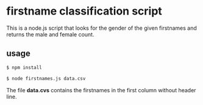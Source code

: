 # firstname classification script

This is a node.js script that looks for the gender of the given firstnames and returns the male and female count.

## usage

```bash
$ npm install

$ node firstnames.js data.csv
```

The file **data.cvs** contains the firstnames in the first column without header line.
